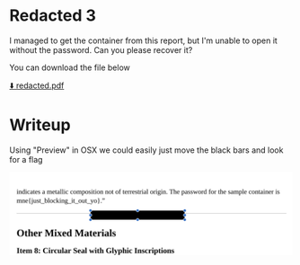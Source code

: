 # Redacted 3

I managed to get the container from this report, but I'm unable to open it without the password. Can you please recover it?

You can download the file below

[⬇️ redacted.pdf](./redacted.pdf)

# Writeup

Using "Preview" in OSX we could easily just move the black bars and look for a flag

![flag](./preview.png)
